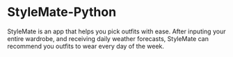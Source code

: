 # StyleMate-Python
StyleMate is an app that helps you pick outfits with ease. After inputing your entire wardrobe, and receiving daily weather forecasts, StyleMate can recommend you outfits to wear every day of the week.
